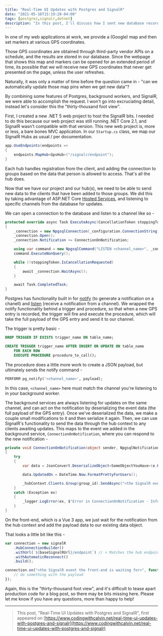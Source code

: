 ```yaml
---
title: "Real-Time UI Updates with Postgres and SignalR"
date: "2021-05-16T15:19:28-04:00"
tags: [postgres,signalr,dotnet]
description: "In this post, I'll discuss how I sent new database records to the UI with Postgres and SignalR."
---
```


In one of my web applications at work, we provide a (Google) map and then set markers at various GPS coordinates.  

Those GPS coordinates are obtained through third-party vendor APIs on a schedule, and the results are stored in our database.  Since the webpage that shows this map and markers can be opened for an extended period of time, its possible that we will receive new GPS coordinates that never get presented on the page, unless the user refreshes.

Naturally, it was only a matter of time before the question came in - "can we automatically update those map pins when we get new data"?  

By combining some features of Postgres, background workers, and SignalR, we were able to accomplish the request.  I won't go into excruciating detail, instead let's consider this the "thirty-thousand foot view".

First, I created a new .NET 5 web project to host the SignalR bits.  I needed to do this because our web project was still running .NET Core 2.1, and SignalR wasn't compatible with that version.  This new web project is, more or less, a bare bones MVC application.  In our `Startup.cs` class, we map our SignalR Hubs as usual / per documentation.  

```csharp
app.UseEndpoints(endpoints =>
{
    endpoints.MapHub<GpsHub>("/signalr/endpoint");
}
```

Each hub handles registration from the client, and adding the connection to groups based on the data that person is allowed to access.  That's all the hub does.

Now that we have our project and our hub(s), we need to be able to send new data to the clients that have been added to those groups.  We did this by taking advantage of ASP.NET Core [Hosted Services](https://docs.microsoft.com/en-us/aspnet/core/fundamentals/host/hosted-services?view=aspnetcore-5.0&tabs=visual-studio), and listening to specific channels from the database for updates.

We can open a connection to the database and listen to a channel like so -

```csharp
protected override async Task ExecuteAsync(CancellationToken stoppingToken)
{
    _connection = new NpgsqlConnection(_configuration.ConnectionString);
    _connection.Open();
    _connection.Notification += ConnectionOnNotification;

    using var command = new NpgsqlCommand("LISTEN <channel_name>", _connection);
    command.ExecuteNonQuery();

    while (!stoppingToken.IsCancellationRequested)
    {
        await _connection.WaitAsync();
    }

    await Task.CompletedTask;
}
```

Postgres has functionality built in for [notify](https://www.postgresql.org/docs/current/sql-notify.html) (to generate a notification on a chanell) and [listen](https://www.postgresql.org/docs/current/sql-listen.html) (receive a notification from a channel).  We wrapped the notify functionality behind a trigger and procedure, so that when a new GPS entry is recorded, the trigger will fire and execute the procedure, which will take the full payload of the GPS entry and send it to our channel.

The trigger is pretty basic -

```sql
DROP TRIGGER IF EXISTS trigger_name ON table_name;

CREATE TRIGGER trigger_name AFTER INSERT OR UPDATE ON table_name
    FOR EACH ROW
    EXECUTE PROCEDURE procedure_to_call();
```

The procedure does a little more work to create a JSON payload, but ultimately sends the notify command -

```sql
PERFORM pg_notify('<channel_name>', payload);
```

In this case, `<channel_name>` here must match the channel you're listening to in your background worker.

The background services are always listening for updates on the same channel, and can act on the notification by deserializing the event data (the full payload of the GPS entry).  Once we've deserialized the data, we make a couple small modifications to it and then serialize it again.  Then, we can use SignalR's functionality to send the data through the hub context to any clients awaiting updates. This maps to the event we added in the background service, `ConnectionOnNotification`, where you can respond to the new notification -

```csharp
private void ConnectionOnNotification(object sender, NpgsqlNotificationEventArgs e)
{
    try
    {
        var data = JsonConvert.DeserializeObject<SomeObjectYouHave>(e.Payload);

        data.UpdatedOn = DateTime.Now.FormatPrettyForUsers();

        _hubContext.Clients.Group(group_id).SendAsync("<the SignalR event the front-end is waiting for>", JsonConvert.SerializeObject(data));
    }
    catch (Exception ex)
    {
        _logger.LogError(ex, $"Error in ConnectionOnNotification - Information [{e.Payload}]");
    }
}
```

On the front-end, which is a Vue 3 app, we just wait for the notification from the hub context and add the payload data to our existing data object.

That looks a little bit like this -

```javascript
var connection = new signalR
    .HubConnectionBuilder()
    .withUrl(`${baseSignalRUrl}/endpoint`) // < Matches the hub endpoint from Startup.cs
    .withAutomaticReconnect()
    .build();

connection.on("<the SignalR event the front-end is waiting for>", function(payload) {
    // do something with the payload
});
```

Again, this is the "thirty-thousand foot view", and it's difficult to tease apart production code for a blog post, so there may be bits missing here.  Please let me know if you have any questions, more than happy to help!

---

>This post, "Real-Time UI Updates with Postgres and SignalR", first appeared on [https://www.codingwithcalvin.net/real-time-ui-updates-with-postgres-and-signalr](https://www.codingwithcalvin.net/real-time-ui-updates-with-postgres-and-signalr)
